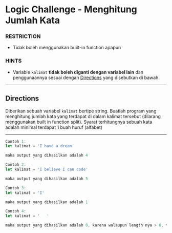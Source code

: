# Logic Challenge - Menghitung Jumlah Kata

### RESTRICTION

- Tidak boleh menggunakan built-in function apapun

### HINTS

- Variable `kalimat` **tidak boleh diganti dengan variabel lain** dan penggunaannya sesuai dengan [Directions](#directions) yang disebutkan di bawah.

---

## Directions

Diberikan sebuah variabel `kalimat` bertipe string. Buatlah program yang menghitung jumlah kata yang terdapat di dalam kalimat tersebut (dilarang menggunakan built in function split). Syarat terhitungnya sebuah kata adalah minimal terdapat 1 buah huruf (alfabet)

---

```js
Contoh 1:
let kalimat = 'I have a dream'

maka output yang dihasilkan adalah 4

Contoh 2:
let kalimat = 'I believe I can code'

maka output yang dihasilkan adalah 5

Contoh 3:
let kalimat = 'I'

maka output yang dihasilkan adalah 1

Contoh 4:
let kalimat = '   '

maka output yang dihasilkan adalah 0, karena walaupun length nya > 0, tapi tidak ada satupun huruf di dalamnya
```
